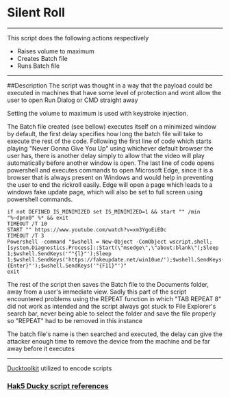 # Silent Roll
***

This script does the following actions respectively

+ Raises volume to maximum
+ Creates Batch file
+ Runs Batch file
***

##Description
The script was thought in a way that the payload could be executed in machines that have some level of protection and wont allow the user to open Run Dialog or CMD straight away

Setting the volume to maximum is used with keystroke injection.

The Batch file created (see bellow) executes itself on a minimized window by default, the first delay specifies how long the batch file will take to execute the rest of the code.
Following the first line of code which starts playing "Never Gonna Give You Up" using whichever default browser the user has, there is another delay simply to allow that the video will play automatically before another window is open.
The last line of code opens powershell and executes commands to open Microsoft Edge, since it is a browser that is always present on Windows and would help in preventing the user to end the rickroll easily.
Edge will open a page which leads to a windows fake update page, which will also be set to full screen using powershell commands.

```console
if not DEFINED IS_MINIMIZED set IS_MINIMIZED=1 && start "" /min "%~dpnx0" %* && exit
TIMEOUT /T 10
START "" https://www.youtube.com/watch?v=xm3YgoEiEDc
TIMEOUT /T 3
Powershell -command "$wshell = New-Object -ComObject wscript.shell;[system.Diagnostics.Process]::Start(\"msedge\",\"about:blank\");Sleep 1;$wshell.SendKeys('^"{l}"');Sleep 1;$wshell.SendKeys('https://fakeupdate.net/win10ue/');$wshell.SendKeys('"{Enter}"');$wshell.SendKeys('"{F11}"')"
exit
```

The rest of the script then saves the Batch file to the Documents folder, away from a user's immediate view. Sadly this part of the script encountered problems using the REPEAT function in which "TAB REPEAT 8" did not work as intended and the script always got stuck to File Explorer's search bar, never being able to select the folder and save the file properly so "REPEAT" had to be removed in this instance

The batch file's name is then searched and executed, the delay can give the attacker enough time to remove the device from the machine and be far away before it executes

***
[Ducktoolkit][1] utilized to encode scripts

### [Hak5 Ducky script references][2]

[1]: https://ducktoolkit.com/encode
[2]: https://docs.hak5.org/usb-rubber-ducky-1/the-ducky-script-language/ducky-script-quick-reference
